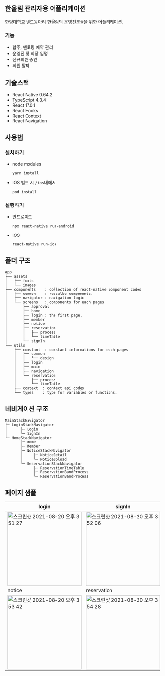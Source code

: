 ## 한울림 관리자용 어플리케이션
한양대학교 밴드동아리 한울림의 운영진분들을 위한 어플리케이션.
### 기능
- 합주, 멘토링 예약 관리
- 운영진 및 회장 임명
- 신규회원 승인
- 회원 탈퇴




## 기술스택
- React Native 0.64.2
- TypeScript 4.3.4
- React 17.0.1
- React Hooks
- React Context
- React Navigation

## 사용법
### 설치하기
- node modules

  ```
  yarn install
  ```
- IOS 빌드 시 `/ios`내에서 

  ```
  pod install
  ```
### 실행하기
- 안드로이드

  ```
  npx react-native run-android
  ```
- IOS

  ```
  react-native run-ios
  ```

## 폴더 구조
```
app
├── assets 
│   ├── fonts
│   └── images
├── components    : collection of react-native component codes
│   ├── common    : reusalbe components.
│   ├── navigator : navigation logic
│   └── screens   : components for each pages
│       ├── approval
│       ├── home
│       ├── login : the first page.
│       ├── member
│       ├── notice
│       ├── reservation
│       │   ├── process
│       │   └── timeTable
│       └── signIn
└── utils
    ├── constant  : constant informations for each pages
    │   ├── common
    │   │   └── design
    │   ├── login
    │   ├── main
    │   ├── navigation
    │   └── reservation
    │       ├── process
    │       └── timeTable
    ├── context  : context api codes
    └── types    : type for variables or functions.
```

## 네비게이션 구조
```
MainStackNavigator
├─ LoginStackNavigator
│      ├─ Login
│      └─ SignIn
└─ HomeStackNavigator
       ├─ Home
       ├─ Member
       ├─ NoticeStackNavigator
       │     ├─ NoticeDetail
       │     └─ NoticeUpload
       └─ ReservationStackNavigator
             ├─ ReservationTimeTable
             ├─ ReservationBandProcess
             └─ ReservationBandProcess
```

## 페이지 샘플
|login|signIn|home|
|---|---|---|
|<img width="240" alt="스크린샷 2021-08-20 오후 3 51 27" src="https://user-images.githubusercontent.com/70642609/130192870-4ec6551a-2ba2-4ed7-9d54-3e6d3698fb22.png">|<img width="240" alt="스크린샷 2021-08-20 오후 3 52 06" src="https://user-images.githubusercontent.com/70642609/130192891-52965b88-c2c2-48f2-88ac-a0e02004055c.png">|<img width="240" alt="스크린샷 2021-08-20 오후 3 52 40" src="https://user-images.githubusercontent.com/70642609/130192906-860ffb87-9f71-4c4d-a78d-27df26d0a761.png">|
|notice|reservation|
|<img width="240" alt="스크린샷 2021-08-20 오후 3 53 42" src="https://user-images.githubusercontent.com/70642609/130192933-5c45213c-4e1e-4c3e-9319-9fcbdb3aaa71.png">|<img width="240" alt="스크린샷 2021-08-20 오후 3 54 28" src="https://user-images.githubusercontent.com/70642609/130192958-4faf6803-eed2-42b9-8093-f7d5148f04a8.png">|




